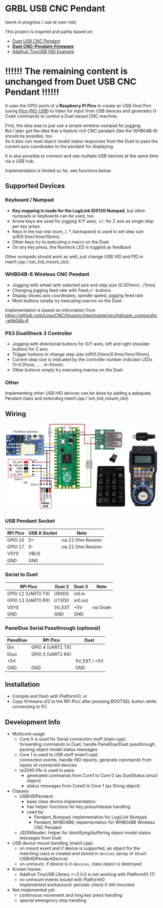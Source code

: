 # GRBL USB CNC Pendant

(work in progress / use at own risk)

This project is inspired and partly based on:
- [Duet USB CNC Pendant](https://github.com/hurzhurz/Duet-USB-CNC-Pendant)
- [**Duet CNC-Pendant-Firmware**](https://github.com/Duet3D/CNC-Pendant-Firmware)
- [Adafruit TinyUSB HID Example](https://github.com/adafruit/Adafruit_TinyUSB_Arduino/tree/master/examples/DualRole/HID/hid_device_report)

# !!!!!!  The remaining content is unchanged from Duet USB CNC Pendant !!!!!! 


It uses the GPIO ports of a **Raspberry Pi Pico** to create an USB Host Port (using [Pico-PIO-USB](https://github.com/sekigon-gonnoc/Pico-PIO-USB)) to listen for input from USB devices and generates G-Code commands to control a Duet based CNC machine.

First, the idea was to just use a simple wireless numpad for jogging.  
But I later got the idea that a feature rich CNC pendant (like the WHB04B-6) should be possible, too.  
So it also can read object model status responses from the Duet to pass the current axis coordinates to the pendant for displaying.

It is also possible to connect and use multiple USB devices at the same time via a USB hub.

Implementation is limited so far, see functions below.

## Supported Devices

###  Keyboard / Numpad
* **Key mapping is made for the LogiLink ID0120 Numpad**, but other numpads or keyboards can be used, too.
* Arrow keys are used for jogging X/Y axes, +/- for Z axis as single step per key press.
* Keys in the top row (num, /, *, backspace) is used to set step size (off/0.1mm/1mm/10mm).
* Other keys try to executing a macro on the Duet.
* On any key press, the Numlock LED is toggled as feedback

Other numpads should work as well, just change USB VID and PID in main1.cpp / tuh_hid_mount_cb().

### WHB04B-6 Wireless CNC Pendant
* Jogging with wheel with selected axis and step size (0.001mm/.../1mm).
* Changing jogging feed rate with Feed+/- buttons
* Display shows axis coordinates, spindle speed, jogging feed rate
* Most buttons simply try executing macros on the Duet.

Implementation is based on information from https://github.com/LinuxCNC/linuxcnc/tree/master/src/hal/user_comps/xhc-whb04b-6

### PS3 DualShock 3 Controller
* Jogging with directional buttons for X/Y axes, left and right shoulder buttons for Z axis.
* Trigger buttons to change step size (off/0.01mm/0.1mm/1mm/10mm).
* Current step size is indicated by the controller number indicator LEDs (1=0.01mm, ... , 4=10mm).
* Other buttons simply try executing macros on the Duet.

### Other
Implementing other USB HID devices can be done by adding a adequate Pendant class and extending main1.cpp / tuh_hid_mount_cb().

## Wiring

![Wiring Diagram](doc/wiring.png)

### USB Pendant Socket
| RPi Pico | USB A Socket | Note                |
|----------|--------------|---------------------|
| GPIO 16  | D+           | via 22 Ohm Resistor |
| GPIO 17  | D-           | via 22 Ohm Resistor |
| VSYS     | VBUS         |                     |
| GND      | GND          |                     |

### Serial to Duet
| RPi Pico           | Duet 2 | Duet 3  | Note      |
|--------------------|--------|---------|-----------|
| GPIO 12 (UART0 TX) | URXD0  | io0.in  |           |
| GPIO 13 (UART0 RX) | UTXD0  | io0.out |           |
| VSYS               | 5V_EXT | +5V     | via Diode |
| GND                | GND    | GND     |           |

### PanelDue Serial Passthrough (optional)
| PanelDue | RPi Pico          | Duet         |
|----------|-------------------|--------------|
| Din      | GPIO 4 (UART1 TX) |              |
| Dout     | GPIO 5 (UART1 RX) |              |
| +5V      |                   | 5V_EXT / +5V |
| GND      | GND               | GND          |

## Installation
* Compile and flash with PlatformIO, or
* Copy firmware.uf2 to the RPI Pico after pressing BOOTSEL button while connecting to PC

## Development Info
- Multicore usage
    - Core 0 is used for Serial connection stuff (main.cpp):  
      forwarding commands to Duet, handle PanelDue/Duet passthrough, parsing object model status messages 
    - Core 1 is used to USB stuff (main1.cpp):  
      connection events, handle HID reports, generate commands from inputs of connected devices
    - rp2040.fifo is used to pass:
        - generated commands from Core1 to Core 0 (as DuetStatus struct object)
        - status messages from Core0 to Core 1 (as String object)
- Classes:
    - USBHIDPendant:
        - base class device implementation:
        - has helper functions for key press/release handling
        - used by:
            - Pendant_Numpad: implementation for LogiLink Numpad
            - Pendant_WHB04B6: implementation for WHB04B6 Wireless CNC Pendant
    - JSONReader: helper for identifying/buffering object model status messages from Duet
- USB device mount handling (main1.cpp):
    - on mount event and if device is supported, an object for the matching class is created and stored in `devices` (array of struct USBHIDPendantDevice)
    - on unmount, if device is in `devices`, class object is destroyed
- Known Issues:
    - Adafruit TinyUSB Library >=2.0.0 is not working with PlatformIO (?)
    - no unmount events issued with PlatformIO  
      implemented workaround: periodic check if still mounted
- Not implemented yet:
    - continuous movement and long key press handling
    - special emergency stop handling
